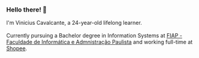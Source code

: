 ### Hello there! 👋

I'm Vinicius Cavalcante, a 24-year-old lifelong learner.
<br><br>
Currently pursuing a Bachelor degree in Information Systems at [FIAP - Faculdade de Informática e Admnistração Paulista](https://www.fiap.com.br/) and working full-time at [Shopee](https://www.shopee.com.br).
